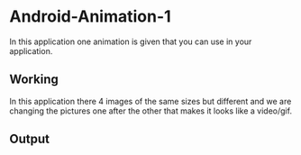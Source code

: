 # Android-Animation-1
In this application one animation is given that you can use in your application.

## Working
In this application there 4 images of the same sizes but different and we are changing the pictures one after the other that makes it looks like a video/gif.

## Output
